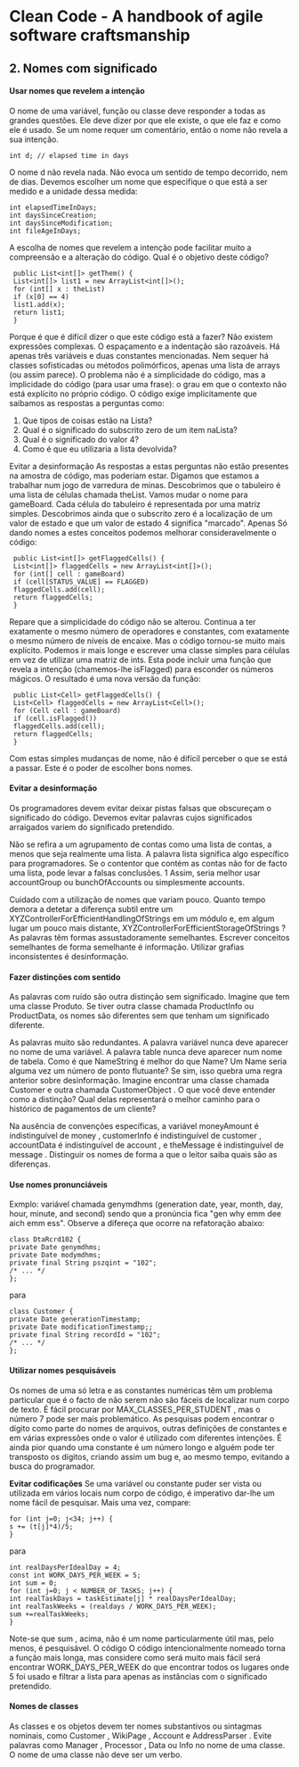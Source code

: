 # Clean Code - A handbook of agile software craftsmanship

## 2. Nomes com significado

#### Usar nomes que revelem a intenção

O nome de uma variável, função ou classe deve responder a todas as grandes questões. Ele deve dizer por que ele existe, o que ele faz e como ele é usado. Se um nome requer um comentário, então o nome não revela a sua intenção. 

```
int d; // elapsed time in days
```
O nome d não revela nada. Não evoca um sentido de tempo decorrido, nem de dias. Devemos escolher um nome que especifique o que está a ser medido e a unidade dessa medida:
```
int elapsedTimeInDays;
int daysSinceCreation;
int daysSinceModification;
int fileAgeInDays;
```
A escolha de nomes que revelem a intenção pode facilitar muito a compreensão e a alteração do código. Qual é o objetivo deste código?
```
 public List<int[]> getThem() {
 List<int[]> list1 = new ArrayList<int[]>();
 for (int[] x : theList)
 if (x[0] == 4) 
 list1.add(x);
 return list1;
 }
```
Porque é que é difícil dizer o que este código está a fazer? Não existem expressões complexas.
O espaçamento e a indentação são razoáveis. Há apenas três variáveis e duas constantes mencionadas. Nem sequer há classes sofisticadas ou métodos polimórficos, apenas uma lista de arrays (ou assim parece).
O problema não é a simplicidade do código, mas a implicidade do código (para usar uma frase): o grau em que o contexto não está explícito no próprio código. O código exige implicitamente que saibamos as respostas a perguntas como:

1. Que tipos de coisas estão na Lista?
2. Qual é o significado do subscrito zero de um item naLista?
3. Qual é o significado do valor 4?
4. Como é que eu utilizaria a lista devolvida?

Evitar a desinformação 
As respostas a estas perguntas não estão presentes na amostra de código, mas poderiam estar. Digamos que estamos a trabalhar num jogo de varredura de minas. Descobrimos que o tabuleiro é uma lista de células chamada theList. Vamos mudar o nome para gameBoard.
Cada célula do tabuleiro é representada por uma matriz simples. Descobrimos ainda que o subscrito zero é a localização de um valor de estado e que um valor de estado 4 significa "marcado". Apenas Só dando nomes a estes conceitos podemos melhorar consideravelmente o código:
```
 public List<int[]> getFlaggedCells() {
 List<int[]> flaggedCells = new ArrayList<int[]>();
 for (int[] cell : gameBoard)
 if (cell[STATUS_VALUE] == FLAGGED)
 flaggedCells.add(cell);
 return flaggedCells;
 }
```
Repare que a simplicidade do código não se alterou. Continua a ter exatamente o mesmo número de operadores e constantes, com exatamente o mesmo número de níveis de encaixe. Mas o código
tornou-se muito mais explícito.
Podemos ir mais longe e escrever uma classe simples para células em vez de utilizar uma matriz de ints.
Esta pode incluir uma função que revela a intenção (chamemos-lhe isFlagged) para esconder os números mágicos. O resultado é uma nova versão da função:
```
 public List<Cell> getFlaggedCells() {
 List<Cell> flaggedCells = new ArrayList<Cell>();
 for (Cell cell : gameBoard)
 if (cell.isFlagged())
 flaggedCells.add(cell);
 return flaggedCells;
 }
```
Com estas simples mudanças de nome, não é difícil perceber o que se está a passar. Este é o poder de escolher bons nomes.

#### Evitar a desinformação

Os programadores devem evitar deixar pistas falsas que obscureçam o significado do código. Devemos evitar palavras cujos significados arraigados variem do significado pretendido.

Não se refira a um agrupamento de contas como uma lista de contas, a menos que seja realmente uma lista. A palavra lista significa algo específico para programadores. Se o contentor que contém as contas não for de facto uma lista, pode levar a falsas conclusões. 1 Assim, seria melhor usar accountGroup ou bunchOfAccounts ou simplesmente accounts.

Cuidado com a utilização de nomes que variam pouco. Quanto tempo demora a detetar a diferença subtil entre um XYZControllerForEfficientHandlingOfStrings em um módulo e, em algum lugar um pouco mais distante, XYZControllerForEfficientStorageOfStrings ? As palavras têm formas assustadoramente semelhantes. Escrever conceitos semelhantes de forma semelhante é informação. Utilizar grafias inconsistentes é desinformação.

#### Fazer distinções com sentido

As palavras com ruído são outra distinção sem significado. Imagine que tem uma classe Produto. Se tiver outra classe chamada ProductInfo ou ProductData, os nomes são diferentes sem que tenham um significado diferente.

As palavras muito são redundantes. A palavra variável nunca deve aparecer no nome de uma variável. A palavra table nunca deve aparecer num nome de tabela. Como é que NameString é melhor do que Name? Um Name seria alguma vez um número de ponto flutuante? Se sim, isso quebra uma regra anterior sobre desinformação. Imagine encontrar uma classe chamada Customer e outra chamada CustomerObject . O que você deve entender como a distinção? Qual delas representará o melhor caminho para o histórico de pagamentos de um cliente?

Na ausência de convenções específicas, a variável moneyAmount é indistinguível de money , customerInfo é indistinguível de customer , accountData é indistinguível de account , e theMessage é indistinguível de message . Distinguir os nomes de forma a que o leitor saiba quais são as diferenças.

#### Use nomes pronunciáveis

Exmplo: variável chamada genymdhms (generation date, year, month, day, hour, minute, and second) sendo que a pronúncia fica "gen why emm dee aich emm ess". Observe a difereça que ocorre na refatoração abaixo:
```
class DtaRcrd102 {
private Date genymdhms;
private Date modymdhms;
private final String pszqint = "102";
/* ... */
};
```
para
```
class Customer {
private Date generationTimestamp;
private Date modificationTimestamp;;
private final String recordId = "102";
/* ... */
};
```

#### Utilizar nomes pesquisáveis
Os nomes de uma só letra e as constantes numéricas têm um problema particular que é o facto de não serem não são fáceis de localizar num corpo de texto.
É fácil procurar por MAX_CLASSES_PER_STUDENT , mas o número 7 pode ser mais problemático. As pesquisas podem encontrar o dígito como parte do nomes de arquivos, outras definições de constantes e em várias expressões onde o valor é utilizado com diferentes intenções. É ainda pior quando uma constante é um número longo e alguém pode ter transposto os dígitos, criando assim um bug e, ao mesmo tempo, evitando a busca do programador.

__Evitar codificações__
Se uma variável ou constante puder ser vista ou utilizada em vários locais num corpo de código, é imperativo dar-lhe um nome fácil de pesquisar. Mais uma vez, compare:

```
for (int j=0; j<34; j++) {
s += (t[j]*4)/5;
}
```
para
```
int realDaysPerIdealDay = 4;
const int WORK_DAYS_PER_WEEK = 5;
int sum = 0;
for (int j=0; j < NUMBER_OF_TASKS; j++) {
int realTaskDays = taskEstimate[j] * realDaysPerIdealDay;
int realTaskWeeks = (realdays / WORK_DAYS_PER_WEEK);
sum +=realTaskWeeks;
}
```

Note-se que sum , acima, não é um nome particularmente útil mas, pelo menos, é pesquisável. O código O código intencionalmente nomeado torna a função mais longa, mas considere como será muito mais fácil será encontrar WORK_DAYS_PER_WEEK do que encontrar todos os lugares onde 5 foi usado e filtrar a lista para apenas as instâncias com o significado pretendido.

#### Nomes de classes
As classes e os objetos devem ter nomes substantivos ou sintagmas nominais, como Customer , WikiPage , Account e AddressParser . Evite palavras como Manager , Processor , Data ou Info no nome de uma classe. O nome de uma classe não deve ser um verbo.
